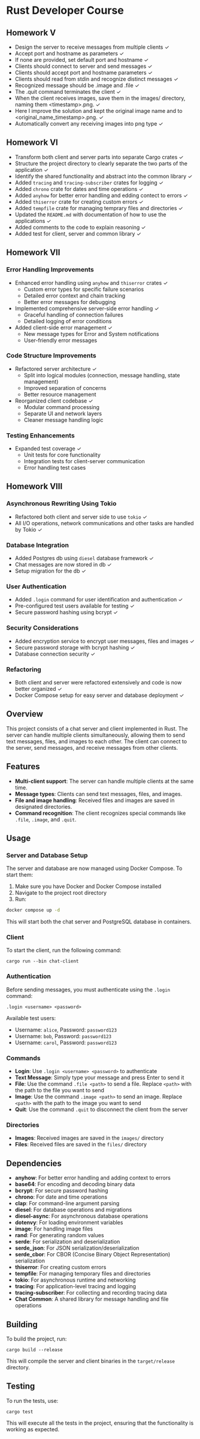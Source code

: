 <!-- @format -->

# Rust Developer Course

## Homework V

- Design the server to receive messages from multiple clients ✓
- Accept port and hostname as parameters ✓
- If none are provided, set default port and hostname ✓
- Clients should connect to server and send messages ✓
- Clients should accept port and hostname parameters ✓
- Clients should read from stdin and recognize distinct messages ✓
- Recognized message should be .image and .file ✓
- The .quit command terminates the client ✓
- When the client receives images, save them in the images/ directory, naming them &lt;timestamp&gt;.png. ✓
- Here I improve the solution and kept the original image name and to &lt;original_name_timestamp&gt;.png. ✓
- Automatically convert any receiving images into png type ✓

## Homework VI

- Transform both client and server parts into separate Cargo crates ✓
- Structure the project directory to clearly separate the two parts of the application ✓
- Identify the shared functionality and abstract into the common library ✓
- Added `tracing` and `tracing-subscriber` crates for logging ✓
- Added `chrono` crate for dates and time operations ✓
- Added `anyhow` for better error handling and edding contect to errors ✓
- Added `thiserror` crate for creating custom errors ✓
- Added `tempfile` crate for managing temprary files and directories ✓
- Updated the `README.md` with documentation of how to use the applications ✓
- Added comments to the code to explain reasoning ✓
- Added test for client, server and common library ✓

## Homework VII

### Error Handling Improvements

- Enhanced error handling using `anyhow` and `thiserror` crates ✓
  - Custom error types for specific failure scenarios
  - Detailed error context and chain tracking
  - Better error messages for debugging
- Implemented comprehensive server-side error handling ✓
  - Graceful handling of connection failures
  - Detailed logging of error conditions
- Added client-side error management ✓
  - New message types for Error and System notifications
  - User-friendly error messages

### Code Structure Improvements

- Refactored server architecture ✓
  - Split into logical modules (connection, message handling, state management)
  - Improved separation of concerns
  - Better resource management
- Reorganized client codebase ✓
  - Modular command processing
  - Separate UI and network layers
  - Cleaner message handling logic

### Testing Enhancements

- Expanded test coverage ✓
  - Unit tests for core functionality
  - Integration tests for client-server communication
  - Error handling test cases

## Homework VIII

### Asynchronous Rewriting Using Tokio

- Refactored both client and server side to use `tokio` ✓
- All I/O operations, network communications and other tasks are handled by Tokio ✓

### Database Integration

- Added Postgres db using `diesel` database framework ✓
- Chat messages are now stored in db ✓
- Setup migration for the db ✓

### User Authentication

- Added `.login` command for user identification and authentication ✓
- Pre-configured test users available for testing ✓
- Secure password hashing using bcrypt ✓

### Security Considerations

- Added encryption service to encrypt user messages, files and images ✓
- Secure password storage with bcrypt hashing ✓
- Database connection security ✓

### Refactoring

- Both client and server were refactored extensively and code is now better organized ✓
- Docker Compose setup for easy server and database deployment ✓

## Overview

This project consists of a chat server and client implemented in Rust. The server can handle multiple clients simultaneously, allowing them to send text messages, files, and images to each other. The client can connect to the server, send messages, and receive messages from other clients.

## Features

- **Multi-client support**: The server can handle multiple clients at the same time.
- **Message types**: Clients can send text messages, files, and images.
- **File and image handling**: Received files and images are saved in designated directories.
- **Command recognition**: The client recognizes special commands like `.file`, `.image`, and `.quit`.

## Usage

### Server and Database Setup

The server and database are now managed using Docker Compose. To start them:

1. Make sure you have Docker and Docker Compose installed
2. Navigate to the project root directory
3. Run:

```bash
docker compose up -d
```

This will start both the chat server and PostgreSQL database in containers.

### Client

To start the client, run the following command:

`cargo run --bin chat-client`

### Authentication

Before sending messages, you must authenticate using the `.login` command:

`.login <username> <password>`

Available test users:

- Username: `alice`, Password: `password123`
- Username: `bob`, Password: `password123`
- Username: `carol`, Password: `password123`

### Commands

- **Login**: Use `.login <username> <password>` to authenticate
- **Text Message**: Simply type your message and press Enter to send it
- **File**: Use the command `.file <path>` to send a file. Replace `<path>` with the path to the file you want to send
- **Image**: Use the command `.image <path>` to send an image. Replace `<path>` with the path to the image you want to send
- **Quit**: Use the command `.quit` to disconnect the client from the server

### Directories

- **Images**: Received images are saved in the `images/` directory
- **Files**: Received files are saved in the `files/` directory

## Dependencies

- **anyhow**: For better error handling and adding context to errors
- **base64**: For encoding and decoding binary data
- **bcrypt**: For secure password hashing
- **chrono**: For date and time operations
- **clap**: For command-line argument parsing
- **diesel**: For database operations and migrations
- **diesel-async**: For asynchronous database operations
- **dotenvy**: For loading environment variables
- **image**: For handling image files
- **rand**: For generating random values
- **serde**: For serialization and deserialization
- **serde_json**: For JSON serialization/deserialization
- **serde_cbor**: For CBOR (Concise Binary Object Representation) serialization
- **thiserror**: For creating custom errors
- **tempfile**: For managing temporary files and directories
- **tokio**: For asynchronous runtime and networking
- **tracing**: For application-level tracing and logging
- **tracing-subscriber**: For collecting and recording tracing data
- **Chat Common**: A shared library for message handling and file operations

## Building

To build the project, run:

`cargo build --release`

This will compile the server and client binaries in the `target/release` directory.

## Testing

To run the tests, use:

`cargo test`

This will execute all the tests in the project, ensuring that the functionality is working as expected.
